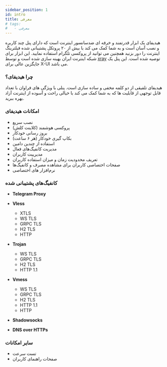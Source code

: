 ```yaml
---
sidebar_position: 1
id: intro
title: معرفی
# tags:
#   - معرفی
---
```


هیدیفای یک ابزار قدرتمند و خرفه ای ضدسانسور اینترنت است که دارای پنل چند کاربره و نصب آسان است و به شما کمک می کند با بیش از ۲۰ پروتکل پشتیبانی شده فیلترینگ اینترنت را دور بزنید همچنین می توانید از پروکسی تلگرام استفاده نمایید. این ابزار برای شبکه اینترنت ایران بهینه سازی شده است و توسط [xray](https://github.com/XTLS/Xray-core#installation) توصیه شده است.
این پنل یک جایگزین عالی برای X-UI می باشد.

### چرا هیدیفای؟

هیدیفای تلفیقی از دو کلمه مخفی و ساده سازی است. پنلی با ويژگی های فراوان با تعداد قابل توجهی از قابلیت ها که به شما کمک می کند با خیالی راحت و آسوده از اینترنت آزاد بهره ببرید.

### امکانات هیدیفای

- نصب سریع
- پروکسی هوشمند (کلاینت کلش)
- بروز رسانی خودکار
- بکاپ گیری خودکار (هر ۶ ساعت)
- استفاده از چندین دامین
- مدیریت کانفیگ‌های فعال
- مدیرییت کاربران
- تعریف محدودیت زمان و میزان استفاده کاربران
- صفحات اختصاصی کاربران برای مشاهده مصرف و کانفیگ‌ها
- نرم‌افزار‌ های اختصاصی

### کانفیگ‌های پشتیبانی شده

- **Telegram Proxy**

- **Vless**

  - XTLS
  - WS TLS
  - GRPC TLS
  - H2 TLS
  - HTTP

- **Trojan**

  - WS TLS
  - GRPC TLS
  - H2 TLS
  - HTTP 1.1

- **Vmess**

  - WS TLS
  - GRPC TLS
  - H2 TLS
  - HTTP 1.1
  - HTTP

- **Shadowsocks**
- **DNS over HTTPs**

<!-- ### پروکسی هوشمند

با استفاده از کلاینت کلش و پنل هیدیفای می‌تونین در ۳ حالت به اینترنت وصل بشید.

1. روش اول فقط سایت فیلترشده را از فیلترشکن عبور دهد.
2. فقط سایت های ایرانی بدون فیلترشکن باز شود (پیشنهادی)
3. تمام سایت ها از فیلترشکن عبور کنند -->

### سایر امکانات

- تست سرعت
- صفحات راهنمای کاربران

<!-- Open `docs/intro.md` (this page) and edit some lines: the site **reloads
automatically** and displays your changes. -->
